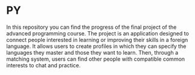 # PY
In this repository you can find the progress of the final project of the advanced programming course.
The project is an application designed to connect people interested in learning or improving their skills in a foreign language. It allows users to create profiles in which they can specify the languages they master and those they want to learn. Then, through a matching system, users can find other people with compatible common interests to chat and practice.
